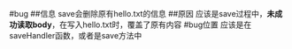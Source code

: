 #bug
##信息
save会删除原有hello.txt的信息
##原因
应该是save过程中，**未成功读取body**，在写入hello.txt时，覆盖了原有内容
#bug位置
应该是在saveHandler函数，或者是save方法中
